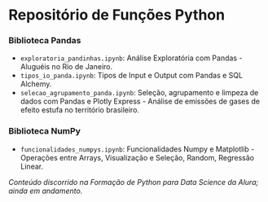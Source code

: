# Repositório de Funções Python 


### **Biblioteca Pandas**

- `exploratoria_pandinhas.ipynb`: Análise Exploratória com Pandas - Aluguéis no Rio de Janeiro.
- `tipos_io_panda.ipynb`: Tipos de Input e Output com Pandas e SQL Alchemy.
- `selecao_agrupamento_panda.ipynb`: Seleção, agrupamento e limpeza  de dados com Pandas e Plotly Express - Análise de emissões de gases de efeito estufa no território brasileiro.

### **Biblioteca NumPy**
- `funcionalidades_numpys.ipynb`: Funcionalidades Numpy e Matplotlib - Operações entre Arrays, Visualização e Seleção, Random, Regressão Linear.


      
*Conteúdo discorrido na Formação de Python para Data Science da Alura; ainda em andamento.*